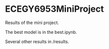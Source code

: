 # ECEGY6953MiniProject
Results of the mini project.

The best model is in the best.ipynb.

Several other results in /results.

